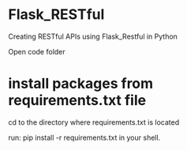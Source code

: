 # Flask_RESTful
Creating RESTful APIs using Flask_Restful in Python

Open code folder 

# install packages from requirements.txt file
cd to the directory where requirements.txt is located

run: pip install -r requirements.txt in your shell.
